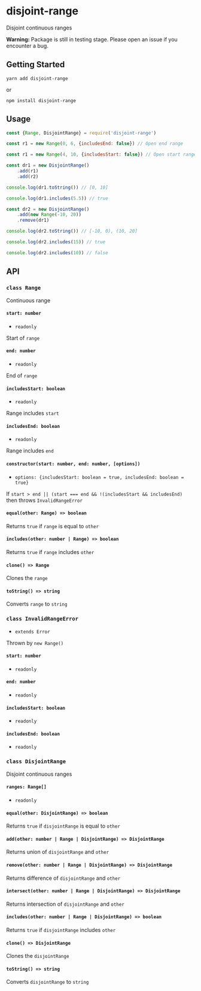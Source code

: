 # disjoint-range
Disjoint continuous ranges

**Warning:** Package is still in testing stage. Please open an issue if you
encounter a bug.

## Getting Started

```
yarn add disjoint-range
```

or

```
npm install disjoint-range
```

## Usage
```js
const {Range, DisjointRange} = require('disjoint-range')

const r1 = new Range(0, 6, {includesEnd: false}) // Open end range

const r1 = new Range(4, 10, {includesStart: false}) // Open start range

const dr1 = new DisjointRange()
    .add(r1)
    .add(r2)

console.log(dr1.toString()) // [0, 10]

console.log(dr1.includes(5.5)) // true

const dr2 = new DisjointRange()
    .add(new Range(-10, 20))
    .remove(dr1)

console.log(dr2.toString()) // [-10, 0), (10, 20]

console.log(dr2.includes(15)) // true

console.log(dr2.includes(10)) // false
```

## API

### `class Range`
Continuous range

#### `start: number`
* `readonly`

Start of `range`

#### `end: number`
* `readonly`

End of `range`

#### `includesStart: boolean`
* `readonly`

Range includes `start`

#### `includesEnd: boolean`
* `readonly`

Range includes `end`

#### `constructor(start: number, end: number, [options])`
* `options: {includesStart: boolean = true, includesEnd: boolean = true}`

If `start > end || (start === end && !(includesStart && includesEnd)` then
throws `InvalidRangeError`

#### `equal(other: Range) => boolean`
Returns `true` if `range` is equal to `other`

#### `includes(other: number | Range) => boolean`
Returns `true` if `range` includes `other`

#### `clone() => Range`
Clones the `range`

#### `toString() => string`
Converts `range` to `string`

### `class InvalidRangeError`
* `extends Error`

Thrown by `new Range()`

#### `start: number`
* `readonly`

#### `end: number`
* `readonly`

#### `includesStart: boolean`
* `readonly`

#### `includesEnd: boolean`
* `readonly`

### `class DisjointRange`
Disjoint continuous ranges

#### `ranges: Range[]`
* `readonly`

#### `equal(other: DisjointRange) => boolean`
Returns `true` if `disjointRange` is equal to `other`

#### `add(other: number | Range | DisjointRange) => DisjointRange`
Returns union of `disjointRange` and `other`

#### `remove(other: number | Range | DisjointRange) => DisjointRange`
Returns difference of `disjointRange` and `other`

#### `intersect(other: number | Range | DisjointRange) => DisjointRange`
Returns intersection of `disjointRange` and `other`

#### `includes(other: number | Range | DisjointRange) => boolean`
Returns `true` if `disjointRange` includes `other`

#### `clone() => DisjointRange`
Clones the `disjointRange`

#### `toString() => string`
Converts `disjointRange` to `string`